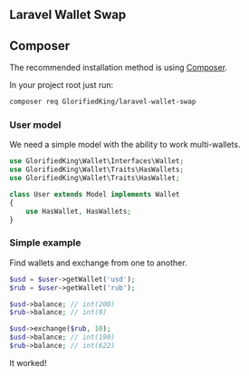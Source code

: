 ## Laravel Wallet Swap

## Composer

The recommended installation method is using [Composer](https://getcomposer.org/).

In your project root just run:

```bash
composer req GlorifiedKing/laravel-wallet-swap
```

### User model
We need a simple model with the ability to work multi-wallets.

```php
use GlorifiedKing\Wallet\Interfaces\Wallet;
use GlorifiedKing\Wallet\Traits\HasWallets;
use GlorifiedKing\Wallet\Traits\HasWallet;

class User extends Model implements Wallet
{
    use HasWallet, HasWallets;
}
```

### Simple example
Find wallets and exchange from one to another.

```php
$usd = $user->getWallet('usd');
$rub = $user->getWallet('rub');

$usd->balance; // int(200)
$rub->balance; // int(0)

$usd->exchange($rub, 10);
$usd->balance; // int(190)
$rub->balance; // int(622)
```

It worked! 

